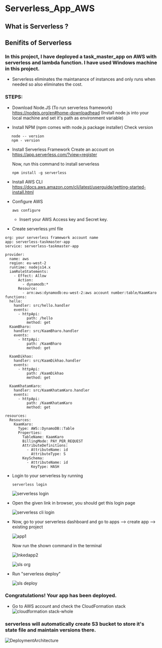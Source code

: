 # Serverless_App_AWS


## What is Serverless ?


## Benifits of Serverless


### In this project, I have deployed a task_master_app on AWS with serverless and lambda function. I have used Windows machine in this project.
- Serverless eliminates the maintanance of instances and only runs when needed so also eliminates the cost.


### STEPS:
- Download Node.JS (To run serverless framework)
   https://nodejs.org/en#home-downloadhead  (Install node.js into your local machine and set it's path as environment variable)
  
- Install NPM (npm comes with node.js package installer)
  Check version
```
   node -- version
   npm - version
```
    
- Install Serverless Framework
  Create an account on
  https://app.serverless.com/?view=register

  Now, run this command to install serverless
  ```
  npm install -g serverless
  ```
  
- Install AWS CLI
  https://docs.aws.amazon.com/cli/latest/userguide/getting-started-install.html

  
- Configure AWS
  ```
  aws configure
  ```
  - Insert your AWS Access key and Secret key.
    
- Create serverless.yml file

```
org: your serverless framework account name
app: serverless-taskmaster-app
service: serverless-taskmaster-app

provider:
  name: aws
  region: eu-west-2
  runtime: nodejs14.x
  iamRoleStatements:
    - Effect: Allow
      Action:
        - dynamodb:*
      Resource:
        - arn:aws:dynamodb:eu-west-2:aws account number:table/KaamKaro
functions:
  hello:
    handler: src/hello.handler
    events:
      - httpApi:
          path: /hello
          method: get
  KaamBharo:
    handler: src/KaamBharo.handler
    events:
      - httpApi:
          path: /KaamBharo
          method: get

  KaamDikhao:
    handler: src/KaamDikhao.handler
    events:
      - httpApi:
          path: /KaamDikhao
          method: get

  KaamKhatamKaro:
    handler: src/KaamKhatamKaro.handler
    events:
      - httpApi:
          path: /KaamKhatamKaro
          method: get

resources:
  Resources:
    KaamKaro:
      Type: AWS::DynamoDB::Table
      Properties:
        TableName: KaamKaro
        BillingMode: PAY_PER_REQUEST
        AttributeDefinitions:
          - AttributeName: id
            AttributeType: S
        KeySchema:
          - AttributeName: id
            KeyType: HASH
```

- Login to your serverless by running
  
  ```
  serverless login
  ```


  ![serverless login](https://github.com/ArpitB95/Serverless_App_AWS/assets/110182832/9cb55a57-dc0f-4a9e-9514-b03112edc998)


- Open the given link in browser, you should get this login page


  ![serverless cli login](https://github.com/ArpitB95/Serverless_App_AWS/assets/110182832/1ae3818a-30f3-4f09-9829-058193fd396c)


- Now, go to your serverless dashboard and go to apps --> create app --> existing project

  ![app1](https://github.com/ArpitB95/Serverless_App_AWS/assets/110182832/f06b6c7a-2697-4012-826e-67fbf8fd29fe)


  Now run the shown command in the terminal


  ![Inkedapp2](https://github.com/ArpitB95/Serverless_App_AWS/assets/110182832/7d21adde-c43c-4bfd-966a-2fddeccd69c9)



  ![sls org](https://github.com/ArpitB95/Serverless_App_AWS/assets/110182832/96fccc09-24ae-44a3-bc2e-5085582b0543)


- Run "serverless deploy"


  ![sls deploy](https://github.com/ArpitB95/Serverless_App_AWS/assets/110182832/72440601-9b02-48ff-8626-164ad0176a8c)


 ### Congratulations! Your app has been deployed.

 - Go to AWS account and check the CloudFormation stack
   ![cloudformation stack-whole](https://github.com/ArpitB95/Serverless_App_AWS/assets/110182832/e8bf1a83-2f8e-43a5-92b1-d70c0006c636)

   
### serverless will automatically create S3 bucket to store it's state file and maintain versions there.

![DeploymentArchitecture](https://github.com/ArpitB95/Serverless_App_AWS/assets/110182832/a930a35e-be05-4a70-a2be-cf445b6f149a)

            


       

  
